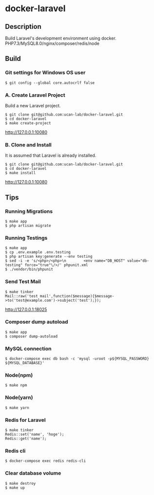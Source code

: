 # docker-laravel

## Description

Build Laravel's development environment using docker.
PHP7.3/MySQL8.0/nginx/composer/redis/node

## Build

### Git settings for Windows OS user

```
$ git config --global core.autocrlf false
```

### A. Create Laravel Project

Build a new Laravel project.

```
$ git clone git@github.com:ucan-lab/docker-laravel.git
$ cd docker-laravel
$ make create-project
```

http://127.0.0.1:10080

### B. Clone and Install

It is assumed that Laravel is already installed.

```
$ git clone git@github.com:ucan-lab/docker-laravel.git
$ cd docker-laravel
$ make install
```

http://127.0.0.1:10080

## Tips

### Running Migrations

```
$ make app
$ php artisan migrate
```

### Running Testings

```
$ make app
$ cp .env.example .env.testing
$ php artisan key:generate --env testing
$ sed -i -e 's/<php>/<php>\n        <env name="DB_HOST" value="db-testing" force="true"\/>/' phpunit.xml
$ ./vendor/bin/phpunit
```

### Send Test Mail

```
$ make tinker
Mail::raw('test mail',function($message){$message->to('test@example.com')->subject('test');});
```

http://127.0.0.1:18025

### Composer dump autoload

```
$ make app
$ composer dump-autoload
```

### MySQL connection

```
$ docker-compose exec db bash -c 'mysql -uroot -p${MYSQL_PASSWORD} ${MYSQL_DATABASE}'
```

### Node(npm)

```
$ make npm
```

### Node(yarn)

```
$ make yarn
```

### Redis for Laravel

```
$ make tinker
Redis::set('name', 'hoge');
Redis::get('name');
```

### Redis cli

```
$ docker-compose exec redis redis-cli
```

### Clear database volume

```
$ make destroy
$ make up
```
